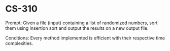 # CS-310
Prompt: 
Given a file (input) containing a list of randomized numbers, sort them using insertion sort and output the results on a new output file. 

Conditions: 
Every method implemented is efficient with their respective time complexities. 
